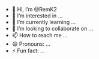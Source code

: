 - 👋 Hi, I’m @RemK2
- 👀 I’m interested in ...
- 🌱 I’m currently learning ...
- 💞️ I’m looking to collaborate on ...
- 📫 How to reach me ...
- 😄 Pronouns: ...
- ⚡ Fun fact: ...

<!---
RemK2/RemK2 is a ✨ special ✨ repository because its `README.md` (this file) appears on your GitHub profile.
You can click the Preview link to take a look at your changes.
--->
